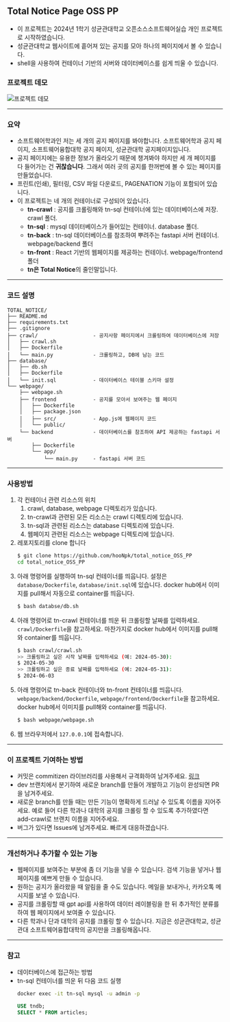 ## Total Notice Page OSS PP
- 이 프로젝트는 2024년 1학기 성균관대학교 오픈소스소프트웨어실습 개인 프로젝트로 시작하였습니다.
- 성균관대학교 웹사이트에 흩어져 있는 공지를 모아 하나의 페이지에서 볼 수 있습니다.
- shell을 사용하여 컨테이너 기반의 서버와 데이터베이스를 쉽게 띄울 수 있습니다.

### 프로젝트 데모
![프로젝트 데모](https://github.com/hooNpk/total_notice_OSS_PP/blob/main/assets/Totla-Notice.gif)
  
---
  
### 요약
- 소프트웨어학과인 저는 세 개의 공지 페이지를 봐야합니다. 소프트웨어학과 공지 페이지, 소프트웨어융합대학 공지 페이지, 성균관대학 공지페이지입니다.
- 공지 페이지에는 유용한 정보가 올라오기 때문에 챙겨봐야 하지만 세 개 페이지를 다 들어가는 건 **귀찮습니다**. 그래서 여러 곳의 공지를 한꺼번에 볼 수 있는 페이지를 만들었습니다.
- 프린트(인쇄), 필터링, CSV 파일 다운로드, PAGENATION 기능이 포함되어 있습니다.
- 이 프로젝트는 네 개의 컨테이너로 구성되어 있습니다.
    - **tn-crawl** : 공지를 크롤링해와 tn-sql 컨테이너에 있는 데이터베이스에 저장. crawl 폴더.
    - **tn-sql** : mysql 데이터베이스가 들어있는 컨테이너. database 폴더.
    - **tn-back** : tn-sql 데이터베이스를 참조하여 뿌려주는 fastapi 서버 컨테이너. webpage/backend 폴더
    - **tn-front** : React 기반의 웹페이지를 제공하는 컨테이너. webpage/frontend 폴더
    - **tn은 Total Notice**의 줄인말입니다.

---

### 코드 설명
```plaintext
TOTAL_NOTICE/
├── README.md
├── requirements.txt
├── .gitignore
├── crawl/                  - 공지사항 페이지에서 크롤링하여 데이터베이스에 저장
│   ├── crawl.sh
│   ├── Dockerfile
│   └── main.py             - 크롤링하고, DB에 남는 코드
├── database/
│   ├── db.sh
│   ├── Dockerfile
│   └── init.sql            - 데이터베이스 테이블 스키마 설정
└── webpage/
    ├── webpage.sh
    ├── frontend            - 공지를 모아서 보여주는 웹 페이지
    │   ├── Dockerfile
    │   ├── package.json
    │   ├── src/            - App.js에 웹페이지 코드
    │   └── public/
    └── backend             - 데이터베이스를 참조하여 API 제공하는 fastapi 서버
        ├── Dockerfile
        └── app/
            └── main.py     - fastapi 서버 코드
```
---

### 사용방법
1. 각 컨테이너 관련 리소스의 위치
    1. crawl, database, webpage 디렉토리가 있습니다.
    1. tn-crawl과 관련된 모든 리소스는 crawl 디렉토리에 있습니다.
    1. tn-sql과 관련된 리소스는 database 디렉토리에 있습니다.
    1. 웹페이지 관련된 리소스는 webpage 디렉토리에 있습니다.
1. 레포지토리를 clone 합니다
    ```bash
    $ git clone https://github.com/hooNpk/total_notice_OSS_PP
    cd total_notice_OSS_PP
    ```
1. 아래 명령어를 실행하여 tn-sql 컨테이너를 띄웁니다. 설정은 `database/Dockerfile`, `database/init.sql`에 있습니다. docker hub에서 이미지를 pull해서 자동으로 container를 띄웁니다.
    ```bash
    $ bash databse/db.sh
    ```
1. 아래 명령어로 tn-crawl 컨테이너를 띄운 뒤 크롤링할 날짜를 입력하세요. `crawl/Dockerfile`을 참고하세요. 마찬가지로 docker hub에서 이미지를 pull해와 container를 띄웁니다.
    ```bash
    $ bash crawl/crawl.sh
    >> 크롤링하고 싶은 시작 날짜를 입력하세요 (예: 2024-05-30):
    $ 2024-05-30
    >> 크롤링하고 싶은 종료 날짜를 입력하세요 (예: 2024-05-31):
    $ 2024-06-03
    ```
1. 아래 명령어로 tn-back 컨테이너와 tn-front 컨테이너를 띄웁니다. `webpage/backend/Dockerfile`, `webpage/frontend/Dockerfile`을 참고하세요. docker hub에서 이미지를 pull해와 container를 띄웁니다.
    ```bash
    $ bash webpage/webpage.sh
    ```
1. 웹 브라우저에서 `127.0.0.1`에 접속합니다.

---

### 이 프로젝트 기여하는 방법
- 커밋은 commitizen 라이브러리를 사용해서 규격화하여 남겨주세요. [링크](https://pypi.org/project/commitizen/)
- dev 브랜치에서 분기하여 새로운 branch를 만들어 개발하고 기능이 완성되면 PR을 남겨주세요.
- 새로운 branch를 만들 때는 만든 기능이 명확하게 드러날 수 있도록 이름을 지어주세요. 예로 들어 다른 학과나 대학의 공지를 크롤링 할 수 있도록 추가하였다면 add-crawl로 브랜치 이름을 지어주세요.
- 버그가 있다면 Issues에 남겨주세요. 빠르게 대응하겠습니다.

---

### 개선하거나 추가할 수 있는 기능
- 웹페이지를 보여주는 부분에 좀 더 기능을 넣을 수 있습니다. 검색 기능을 넣거나 웹 페이지를 예쁘게 만들 수 있습니다.
- 원하는 공지가 올라왔을 때 알림을 줄 수도 있습니다. 메일을 보내거나, 카카오톡 메시지를 보낼 수 있습니다.
- 공지를 크롤링할 때 gpt api를 사용하여 데이터 레이블링을 한 뒤 추가적인 분류를 하여 웹 페이지에서 보여줄 수 있습니다.
- 다른 학과나 단과 대학의 공지를 크롤링 할 수 있습니다. 지금은 성균관대학교, 성균관대 소프트웨어융합대학의 공지만을 크롤링해옵니다.

---

### 참고
- 데이터베이스에 접근하는 방법
- tn-sql 컨테이너를 띄운 뒤 다음 코드 실행
    ```bash
    docker exec -it tn-sql mysql -u admin -p
    ```
    ```sql
    USE tndb;
    SELECT * FROM articles;
    ```
